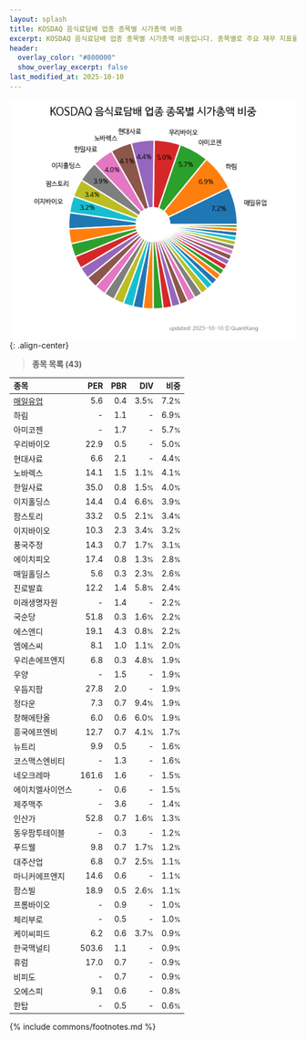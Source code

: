 ```yaml
---
layout: splash
title: KOSDAQ 음식료담배 업종 종목별 시가총액 비중
excerpt: KOSDAQ 음식료담배 업종 종목별 시가총액 비중입니다. 종목별로 주요 재무 지표를 함께 표시합니다.
header:
  overlay_color: "#800000"
  show_overlay_excerpt: false
last_modified_at: 2025-10-10
---
```



![KOSDAQ 음식료담배 업종 종목별 시가총액 비중](/stats/sector/images/kosdaq_업종_음식료담배_종목.png){: .align-center}


> **종목 목록 (43)**<a id="list"></a>

| **종목** | **PER** | **PBR** | **DIV** | **비중** |
| :------- | ------: | ------: | ------: | -------: |
| [매일유업](/267980/) | 5.6 | 0.4 | 3.5<small>%</small> | 7.2<small>%</small> |
| 하림 | - | 1.1 | - | 6.9<small>%</small> |
| 아미코젠 | - | 1.7 | - | 5.7<small>%</small> |
| 우리바이오 | 22.9 | 0.5 | - | 5.0<small>%</small> |
| 현대사료 | 6.6 | 2.1 | - | 4.4<small>%</small> |
| 노바렉스 | 14.1 | 1.5 | 1.1<small>%</small> | 4.1<small>%</small> |
| 한일사료 | 35.0 | 0.8 | 1.5<small>%</small> | 4.0<small>%</small> |
| 이지홀딩스 | 14.4 | 0.4 | 6.6<small>%</small> | 3.9<small>%</small> |
| 팜스토리 | 33.2 | 0.5 | 2.1<small>%</small> | 3.4<small>%</small> |
| 이지바이오 | 10.3 | 2.3 | 3.4<small>%</small> | 3.2<small>%</small> |
| 풍국주정 | 14.3 | 0.7 | 1.7<small>%</small> | 3.1<small>%</small> |
| 에이치피오 | 17.4 | 0.8 | 1.3<small>%</small> | 2.8<small>%</small> |
| 매일홀딩스 | 5.6 | 0.3 | 2.3<small>%</small> | 2.6<small>%</small> |
| 진로발효 | 12.2 | 1.4 | 5.8<small>%</small> | 2.4<small>%</small> |
| 미래생명자원 | - | 1.4 | - | 2.2<small>%</small> |
| 국순당 | 51.8 | 0.3 | 1.6<small>%</small> | 2.2<small>%</small> |
| 에스앤디 | 19.1 | 4.3 | 0.8<small>%</small> | 2.2<small>%</small> |
| 엠에스씨 | 8.1 | 1.0 | 1.1<small>%</small> | 2.0<small>%</small> |
| 우리손에프앤지 | 6.8 | 0.3 | 4.8<small>%</small> | 1.9<small>%</small> |
| 우양 | - | 1.5 | - | 1.9<small>%</small> |
| 우듬지팜 | 27.8 | 2.0 | - | 1.9<small>%</small> |
| 정다운 | 7.3 | 0.7 | 9.4<small>%</small> | 1.9<small>%</small> |
| 창해에탄올 | 6.0 | 0.6 | 6.0<small>%</small> | 1.9<small>%</small> |
| 흥국에프엔비 | 12.7 | 0.7 | 4.1<small>%</small> | 1.7<small>%</small> |
| 뉴트리 | 9.9 | 0.5 | - | 1.6<small>%</small> |
| 코스맥스엔비티 | - | 1.3 | - | 1.6<small>%</small> |
| 네오크레마 | 161.6 | 1.6 | - | 1.5<small>%</small> |
| 에이치엘사이언스 | - | 0.6 | - | 1.5<small>%</small> |
| 제주맥주 | - | 3.6 | - | 1.4<small>%</small> |
| 인산가 | 52.8 | 0.7 | 1.6<small>%</small> | 1.3<small>%</small> |
| 동우팜투테이블 | - | 0.3 | - | 1.2<small>%</small> |
| 푸드웰 | 9.8 | 0.7 | 1.7<small>%</small> | 1.2<small>%</small> |
| 대주산업 | 6.8 | 0.7 | 2.5<small>%</small> | 1.1<small>%</small> |
| 마니커에프앤지 | 14.6 | 0.6 | - | 1.1<small>%</small> |
| 팜스빌 | 18.9 | 0.5 | 2.6<small>%</small> | 1.1<small>%</small> |
| 프롬바이오 | - | 0.9 | - | 1.0<small>%</small> |
| 체리부로 | - | 0.5 | - | 1.0<small>%</small> |
| 케이씨피드 | 6.2 | 0.6 | 3.7<small>%</small> | 0.9<small>%</small> |
| 한국맥널티 | 503.6 | 1.1 | - | 0.9<small>%</small> |
| 휴럼 | 17.0 | 0.7 | - | 0.9<small>%</small> |
| 비피도 | - | 0.7 | - | 0.9<small>%</small> |
| 오에스피 | 9.1 | 0.6 | - | 0.8<small>%</small> |
| 한탑 | - | 0.5 | - | 0.6<small>%</small> |

{% include commons/footnotes.md %}